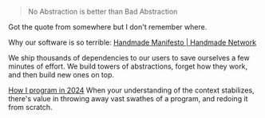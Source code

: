> No Abstraction is better than Bad Abstraction 

Got the quote from somewhere but I don't remember where.

Why our software is so terrible:
[Handmade Manifesto | Handmade Network](https://handmade.network/manifesto)

We ship thousands of dependencies to our users to save ourselves a few minutes of effort. We build towers of abstractions, forget how they work, and then build new ones on top.



[How I program in 2024](http://akkartik.name/post/programming-2024)
When your understanding of the context stabilizes, there's value in throwing away vast swathes of a program, and redoing it from scratch.



